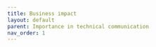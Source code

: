 ```yaml
---
title: Business impact
layout: default
parent: Importance in technical communication
nav_order: 1
---
```

